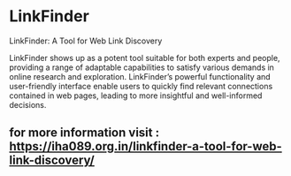 # LinkFinder
LinkFinder: A Tool for Web Link Discovery

LinkFinder shows up as a potent tool suitable for both experts and people, providing a range of adaptable capabilities to satisfy various demands in online research and exploration. LinkFinder’s powerful functionality and user-friendly interface enable users to quickly find relevant connections contained in web pages, leading to more insightful and well-informed decisions.

## for more information visit : https://iha089.org.in/linkfinder-a-tool-for-web-link-discovery/
